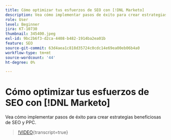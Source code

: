 ```yaml
---
title: Cómo optimizar tus esfuerzos de SEO con [!DNL Marketo]
description: Vea cómo implementar pasos de éxito para crear estrategias beneficiosas de SEO y PPC.
role: User
level: Beginner
jira: KT-10730
thumbnail: 345400.jpeg
exl-id: 9bc2b6f3-d2ca-4408-b482-1914ba2ea01b
feature: SEO
source-git-commit: 63d4aea1c818d35724c0cdc14e69ea00eb06b4a0
workflow-type: tm+mt
source-wordcount: '44'
ht-degree: 0%

---
```


# Cómo optimizar tus esfuerzos de SEO con [!DNL Marketo]

Vea cómo implementar pasos de éxito para crear estrategias beneficiosas de SEO y PPC.

>[!VIDEO](https://video.tv.adobe.com/v/345400/?quality=12&learn=on){transcript=true}
